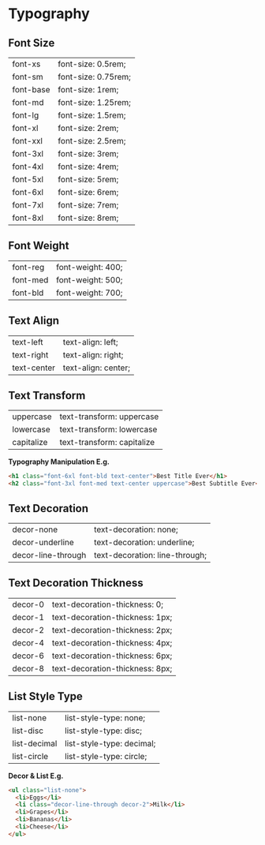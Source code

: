 # Typography

## Font Size

<table>
<tr>
<td>font-xs</td>
<td>font-size: 0.5rem;</td>
</tr>
<tr>
<td>font-sm</td>
<td>font-size: 0.75rem;</td>
</tr>
<tr>
<td>font-base</td>
<td>font-size: 1rem;</td>
</tr>
<tr>
<td>font-md</td>
<td>font-size: 1.25rem;</td>
</tr>
<tr>
<td>font-lg</td>
<td>font-size: 1.5rem;</td>
</tr>
<tr>
<td>font-xl</td>
<td>font-size: 2rem;</td>
</tr>
<tr>
<td>font-xxl</td>
<td>font-size: 2.5rem;</td>
</tr>
<tr>
<td>font-3xl</td>
<td>font-size: 3rem;</td>
</tr>
<tr>
<td>font-4xl</td>
<td>font-size: 4rem;</td>
</tr>
<tr>
<td>font-5xl</td>
<td>font-size: 5rem;</td>
</tr>
<tr>
<td>font-6xl</td>
<td>font-size: 6rem;</td>
</tr>
<tr>
<td>font-7xl</td>
<td>font-size: 7rem;</td>
</tr>
<tr>
<td>font-8xl</td>
<td>font-size: 8rem;</td>
</tr>
</table>

## Font Weight

<table class="h-auto">
<tr class="font-row">
<td>font-reg</td>
<td>font-weight: 400;</td>
</tr>
<tr>
<td>font-med</td>
<td>font-weight: 500;</td>
</tr>
<tr>
<td>font-bld</td>
<td>font-weight: 700;</td>
</tr>
</table>

## Text Align

<table class="h-auto">
<tr>
<td>text-left</td>
<td>text-align: left;</td>
</tr>
<tr>
<td>text-right</td>
<td>text-align: right;</td>
</tr>
<tr>
<td>text-center</td>
<td>text-align: center;</td>
</tr>
</table>

## Text Transform

<table class="h-auto">
<tr>
<td>uppercase</td>
<td>text-transform: uppercase</td>
</tr>
<tr>
<td>lowercase</td>
<td>text-transform: lowercase</td>
</tr>
<tr>
<td>capitalize</td>
<td>text-transform: capitalize</td>
</tr>
</table>

**Typography Manipulation E.g.**

```html
<h1 class="font-6xl font-bld text-center">Best Title Ever</h1>
<h2 class="font-3xl font-med text-center uppercase">Best Subtitle Ever</h2>
```

## Text Decoration

<table class="h-auto">
<tr>
<td>decor-none</td>
<td>text-decoration: none;</td>
</tr>
<tr>
<td>decor-underline</td>
<td>text-decoration: underline;</td>
</tr>
<tr>
<td>decor-line-through</td>
<td>text-decoration: line-through;</td>
</tr>
</table>

## Text Decoration Thickness

<table class="h-auto">
<tr>
<td>decor-0</td>
<td>text-decoration-thickness: 0;</td>
</tr>
<tr>
<td>decor-1</td>
<td>text-decoration-thickness: 1px;</td>
</tr>
<tr>
<td>decor-2</td>
<td>text-decoration-thickness: 2px;</td>
</tr>
<tr>
<td>decor-4</td>
<td>text-decoration-thickness: 4px;</td>
</tr>
<tr>
<td>decor-6</td>
<td>text-decoration-thickness: 6px;</td>
</tr>
<tr>
<td>decor-8</td>
<td>text-decoration-thickness: 8px;</td>
</tr>
</table>

## List Style Type

<table class="h-auto">
<tr>
<td>list-none</td>
<td>list-style-type: none;</td>
</tr>
<tr>
<td>list-disc</td>
<td>list-style-type: disc;</td>
</tr>
<tr>
<td>list-decimal</td>
<td>list-style-type: decimal;</td>
</tr>
<tr>
<td>list-circle</td>
<td>list-style-type: circle;</td>
</tr>
</table>

**Decor & List E.g.**

```html
<ul class="list-none">
  <li>Eggs</li>
  <li class="decor-line-through decor-2">Milk</li>
  <li>Grapes</li>
  <li>Bananas</li>
  <li>Cheese</li>
</ul>
```
